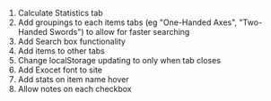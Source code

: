 1. Calculate Statistics tab
2. Add groupings to each items tabs (eg "One-Handed Axes", "Two-Handed Swords") to allow for faster searching
3. Add Search box functionality
4. Add items to other tabs
5. Change localStorage updating to only when tab closes
6. Add Exocet font to site
7. Add stats on item name hover
8. Allow notes on each checkbox